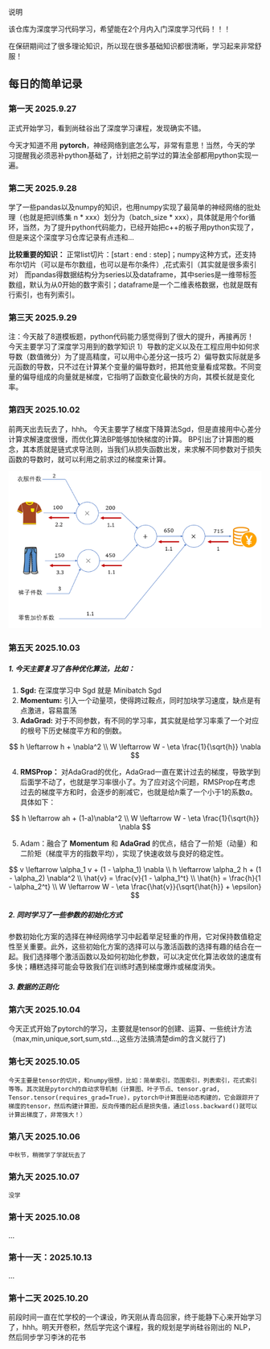 说明

该仓库为深度学习代码学习，希望能在2个月内入门深度学习代码！！！

在保研期间过了很多理论知识，所以现在很多基础知识都很清晰，学习起来非常舒服！

## 每日的简单记录

### 第一天 2025.9.27

正式开始学习，看到尚硅谷出了深度学习课程，发现确实不错。

今天才知道不用 **pytorch**，神经网络到底怎么写，非常有意思！当然，今天的学习提醒我必须恶补python基础了，计划把之前学过的算法全部都用python实现一遍。


### 第二天 2025.9.28 

学了一些pandas以及numpy的知识，也用numpy实现了最简单的神经网络的批处理（也就是把训练集 n * xxx）划分为（batch_size * xxx），具体就是用个for循环，当然，为了提升python代码能力，已经开始把c++的板子用python实现了，但是来这个深度学习仓库记录有点违和...

**比较重要的知识：**
正常list切片：[start : end : step]；numpy这种方式，还支持布尔切片（可以是布尔数组，也可以是布尔条件）,花式索引（其实就是很多索引对）
而pandas得数据结构分为series以及dataframe，其中series是一维带标签数组，默认为从0开始的数字索引；dataframe是一个二维表格数据，也就是既有行索引，也有列索引。

### 第三天 2025.9.29
注：今天敲了8道模板题，python代码能力感觉得到了很大的提升，再接再厉！
今天主要学习了深度学习用到的数学知识
1）导数的定义以及在工程应用中如何求导数（数值微分）为了提高精度，可以用中心差分这一技巧
2）偏导数实际就是多元函数的导数，只不过在计算某个变量的偏导数时，把其他变量看成常数。不同变量的偏导组成的向量就是梯度，它指明了函数变化最快的方向，其模长就是变化率。

### 第四天 2025.10.02
前两天出去玩去了，hhh。
今天主要学了梯度下降算法Sgd，但是直接用中心差分计算求解速度很慢，而优化算法BP能够加快梯度的计算。
BP引出了计算图的概念，其本质就是链式求导法则，当我们从损失函数出发，来求解不同参数对于损失函数的导数时，就可以利用之前求过的梯度来计算。

![](./imgs/1.png)
### 第五天 2025.10.03
##### 1. 今天主要复习了各种优化算法，比如：

1) **Sgd:**  在深度学习中 Sgd 就是 Minibatch Sgd
2) **Momentum:**  引入一个动量项，使得跨过鞍点，同时加块学习速度，缺点是有点激进，容易震荡
3) **AdaGrad:**  对于不同参数，有不同的学习率，其实就是给学习率乘了一个对应的根号下历史梯度平方和的倒数。

$$
h \leftarrow h + \nabla^2
\\
W \leftarrow W - \eta \frac{1}{\sqrt{h}} \nabla
$$

4. **RMSProp：** 对AdaGrad的优化，AdaGrad一直在累计过去的梯度，导致学到后面学不动了，也就是学习率很小了。为了应对这个问题，RMSProp在考虑过去的梯度平方和时，会逐步的削减它，也就是给$h$乘了一个小于1的系数$a$。具体如下：

$$
h \leftarrow ah + (1-a)\nabla^2
\\
W \leftarrow W - \eta \frac{1}{\sqrt{h}} \nabla
$$

5. Adam：融合了 **Momentum** 和 **AdaGrad** 的优点，结合了一阶矩（动量）和二阶矩（梯度平方的指数平均），实现了快速收敛与良好的稳定性。

$$
v \leftarrow \alpha_1 v + (1 - \alpha_1) \nabla
\\
h \leftarrow \alpha_2 h + (1 - \alpha_2) \nabla^2
\\
\hat{v} = \frac{v}{1 - \alpha_1^t}
\\
\hat{h} = \frac{h}{1 - \alpha_2^t}
\\
W \leftarrow W - \eta \frac{\hat{v}}{\sqrt{\hat{h}} + \epsilon}
$$



##### 2. 同时学习了一些参数的初始化方式

​	参数初始化方案的选择在神经网络学习中起着举足轻重的作用，它对保持数值稳定性至关重要。此外，这些初始化方案的选择可以与激活函数的选择有趣的结合在一起。我们选择哪个激活函数以及如何初始化参数，可以决定优化算法收敛的速度有多快；糟糕选择可能会导致我们在训练时遇到梯度爆炸或梯度消失。

##### 3. 数据的正则化



### 第六天 2025.10.04

​	今天正式开始了pytorch的学习，主要就是tensor的创建、运算、一些统计方法（max,min,unique,sort,sum,std...,这些方法搞清楚dim的含义就行了)

### 第七天 2025.10.05
    今天主要是tensor的切片，和numpy很想，比如：简单索引，范围索引，列表索引，花式索引等等。其次就是pytorch的自动求导机制（计算图、叶子节点、tensor.grad, Tensor.tensor(requires_grad=True)，pytorch中计算图是动态构建的，它会跟踪开了梯度的tensor，然后构建计算图，反向传播的起点是损失值，通过loss.backward()就可以计算出梯度了，非常强大！）


### 第八天 2025.10.06
    中秋节，稍微学了学就玩去了

### 第九天 2025.10.07
    没学

### 第十天 2025.10.08
...

### 第十一天：2025.10.13
...

### 第十二天 2025.10.20
前段时间一直在忙学校的一个课设，昨天刚从青岛回家，终于能静下心来开始学习了，hhh。明天开卷积，然后学完这个课程，我的规划是学尚硅谷刚出的 NLP，然后同步学习李沐的花书

    
    



